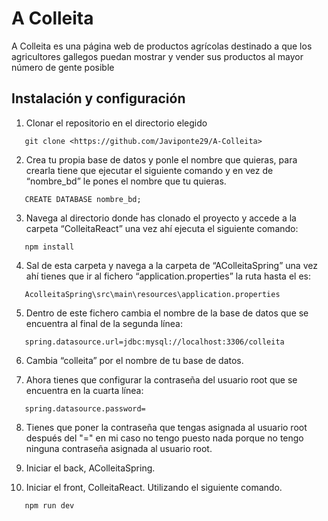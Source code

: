 # A Colleita
A Colleita es una página web de productos agrícolas destinado a que los agricultores gallegos puedan mostrar y vender sus productos al mayor número de gente posible
## Instalación y configuración
1. Clonar el repositorio en el directorio elegido
 ```
    git clone <https://github.com/Javiponte29/A-Colleita>
 ```
2. Crea tu propia base de datos y ponle el nombre que quieras, para crearla tiene que ejecutar el siguiente comando y en vez de “nombre_bd” le pones el nombre que tu quieras.
 ```
    CREATE DATABASE nombre_bd;
 ```
3. Navega al directorio donde has clonado el proyecto y accede a la carpeta  “ColleitaReact” una vez ahí ejecuta el siguiente comando:
 ```
    npm install
 ```
 4. Sal de esta carpeta y navega a la carpeta de “AColleitaSpring” una vez ahí tienes que ir al fichero “application.properties” la ruta hasta el es:
 ```
    AcolleitaSpring\src\main\resources\application.properties
 ```
 5. Dentro de este fichero cambia el nombre de la base de datos que se encuentra al final de la segunda línea:
 ```
    spring.datasource.url=jdbc:mysql://localhost:3306/colleita
 ```
 6. Cambia “colleita” por el nombre de tu base de datos.

 7. Ahora tienes que configurar la contraseña del usuario root que se encuentra en la cuarta línea:
 ```
    spring.datasource.password= 
 ```
 8. Tienes que poner la contraseña que tengas asignada al usuario root después del "=" en mi caso no tengo puesto nada porque no tengo ninguna contraseña asignada al usuario root.

 9. Iniciar el back, AColleitaSpring.
 
 10. Iniciar el front, ColleitaReact. Utilizando el siguiente comando.
 ```
    npm run dev
 ```